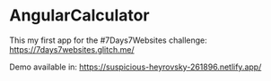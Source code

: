 # AngularCalculator

This my first app for the #7Days7Websites challenge: https://7days7websites.glitch.me/

Demo available in: 
https://suspicious-heyrovsky-261896.netlify.app/

